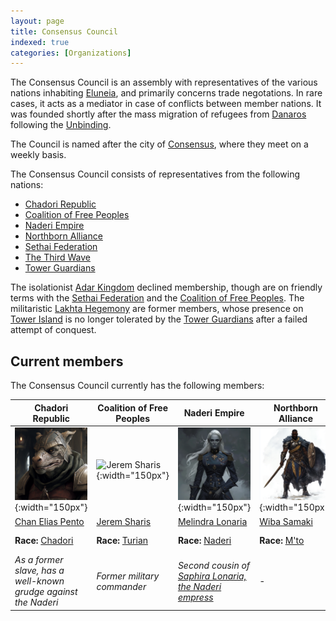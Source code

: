 ```yaml
---
layout: page
title: Consensus Council
indexed: true
categories: [Organizations]
---
```

The Consensus Council is an assembly with representatives of the various nations
inhabiting [Eluneia](/locations/eluneia), and
primarily concerns trade negotations. In rare cases, it acts as a mediator in case of conflicts between member nations.
It was founded
shortly after the mass migration of refugees from [Danaros](/locations/danaros) following
the [Unbinding](/history/the-unbinding).

The Council is named after the city of [Consensus](/locations/consensus), where they meet on a weekly basis.

The Consensus Council consists of representatives from the following nations:

* [Chadori Republic](/nations/chadori_republic)
* [Coalition of Free Peoples](/nations/coalition_of_free_peoples)
* [Naderi Empire](/nations/naderi_empire)
* [Northborn Alliance](/nations/northborn_alliance)
* [Sethai Federation](/nations/sethai_federation/)
* [The Third Wave](/nations/third_wave/)
* [Tower Guardians](/nations/tower-guardians/)

The isolationist [Adar Kingdom](/nations/adar_kingdom) declined membership, though are on friendly
terms with the [Sethai Federation](/nations/sethai_federation) and
the [Coalition of Free Peoples](/nations/coalition_of_free_peoples).
The militaristic [Lakhta Hegemony](/nations/lakhta_hegemony) are former members, whose presence
on [Tower Island](/locations/tower_island) is no longer tolerated by
the [Tower Guardians](/nations/tower_guardians) after a failed attempt of conquest.

## Current members

The Consensus Council currently has the following members:

| Chadori Republic                                                   | Coalition of Free Peoples                                  | Naderi Empire                                                                      | Northborn Alliance                                       | Sethai Federation                                                             | The Third Wave                                     | Tower Guardians                                                      |
|--------------------------------------------------------------------|------------------------------------------------------------|------------------------------------------------------------------------------------|----------------------------------------------------------|-------------------------------------------------------------------------------|----------------------------------------------------|----------------------------------------------------------------------|
| ![Chan Elias Pento](/persons/chan_elias_pento.png){:width="150px"} | ![Jerem Sharis](/persons/jerem_sharis.png){:width="150px"} | ![Melindra Lonaria](/persons/melindra_lonaria.png){:width="150px"}                 | ![Wiba Samaki](/persons/wiba_samaki.png){:width="150px"} | ![Elleshana](/persons/elleshana.png){:width="150px"}                          | ![Mahariel](/persons/mahariel.png){:width="150px"} | ![Aurelius Princeps](/persons/aurelius_princeps.png){:width="150px"} |
| [Chan Elias Pento](/persons/chan_elias_pento)                      | [Jerem Sharis](/persons/jerem_sharis)                      | [Melindra Lonaria](/persons/melindra_lonaria)                                      | [Wiba Samaki](/persons/wiba_samaki)                      | [Elleshana](/persons/elleshana)                                               | [Mahariel](/persons/mahariel)                      | [Aurelius Princeps](/persons/aurelius_princeps)                      |
| **Race:** [Chadori](/races/chadori)                                | **Race:** [Turian](/races/turians)                         | **Race:** [Naderi](/races/naderi)                                                  | **Race:** [M'to](/races/mto)                             | **Race:** [Sethai](/races/sethai)                                             | **Race:** [Belehain](/races/belehain)              | **Race:** [Tower Guardian](/nations/tower-guardians)                 |
| _As a former slave, has a well-known grudge against the Naderi_    | _Former military commander_                                | _Second cousin of [Saphira Lonaria, the Naderi empress](/persons/saphira_lonaria)_ | -                                                        | _Member of the [Fian Orcha, the religious caste](/nations/sethai_federation)_ | -                                                  | -                                                                    |  

